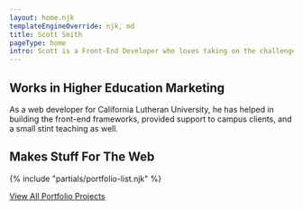 ```yaml
---
layout: home.njk
templateEngineOverride: njk, md
title: Scott Smith
pageType: home
intro: Scott is a Front-End Developer who loves taking on the challenge of writing HTML, CSS, and Javascript that drives the building blocks of the web.
---
```

## Works in Higher Education Marketing
As a web developer for California Lutheran University, he has helped in building the front-end frameworks, provided support to campus clients, and a small stint teaching as well.

## Makes Stuff For The Web
{% include "partials/portfolio-list.njk" %}

<a href="/portfolio/" class="btn">View All Portfolio Projects</a>